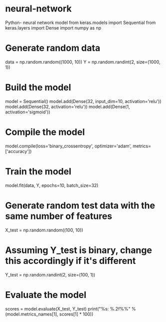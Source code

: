 # neural-network
Python- neural network model
from keras.models import Sequential
from keras.layers import Dense
import numpy as np

# Generate random data
data = np.random.random((1000, 10))
Y = np.random.randint(2, size=(1000, 1))

# Build the model
model = Sequential()
model.add(Dense(32, input_dim=10, activation='relu'))
model.add(Dense(32, activation='relu'))
model.add(Dense(1, activation='sigmoid'))

# Compile the model
model.compile(loss='binary_crossentropy', optimizer='adam', metrics=['accuracy'])

# Train the model
model.fit(data, Y, epochs=10, batch_size=32)

# Generate random test data with the same number of features
X_test = np.random.random((100, 10))

# Assuming Y_test is binary, change this accordingly if it's different
Y_test = np.random.randint(2, size=(100, 1))

# Evaluate the model
scores = model.evaluate(X_test, Y_test)
print("%s: %.2f%%" % (model.metrics_names[1], scores[1] * 100))
